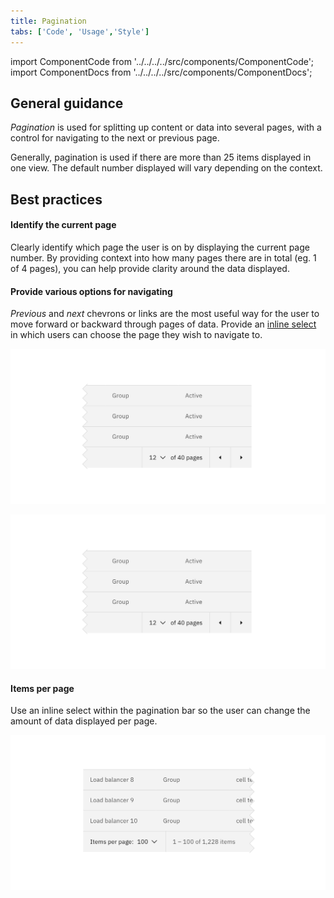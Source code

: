 ```yaml
---
title: Pagination
tabs: ['Code', 'Usage','Style']
---
```


import ComponentCode from '../../../../src/components/ComponentCode';
import ComponentDocs from '../../../../src/components/ComponentDocs';

## General guidance

_Pagination_ is used for splitting up content or data into several pages, with a control for navigating to the next or previous page.

Generally, pagination is used if there are more than 25 items displayed in one view. The default number displayed will vary depending on the context.

## Best practices

#### Identify the current page

Clearly identify which page the user is on by displaying the current page number. By providing context into how many pages there are in total (eg. 1 of 4 pages), you can help provide clarity around the data displayed.

#### Provide various options for navigating

_Previous_ and _next_ chevrons or links are the most useful way for the user to move forward or backward through pages of data. Provide an [inline select](/components/select) in which users can choose the page they wish to navigate to.

<ImageComponent cols="8">

![Example of pagination controls on data table](images/pagination-usage-1.png)

</ImageComponent>

<ImageComponent cols="8">

![Example of pagination controls on data table](images/pagination-usage-1.png)

</ImageComponent>

#### Items per page

Use an inline select within the pagination bar so the user can change the amount of data displayed per page.

<ImageComponent cols="8">

![Example of items per page on data table](images/pagination-usage-2.png)

</ImageComponent>